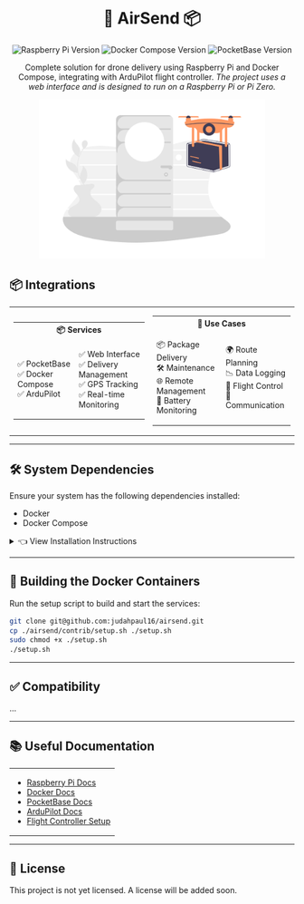 <div align="center">

# 🚁 AirSend 📦

![Raspberry Pi Version](https://img.shields.io/badge/Raspberry_Pi-Zero%20%2F%204B-red?style=flat-square&logo=raspberry-pi)
![Docker Compose Version](https://img.shields.io/badge/Docker%20Compose-v2.27.1-blue?style=flat-square&logo=docker)
![PocketBase Version](https://img.shields.io/badge/PocketBase-v0.22.14-green?style=flat-square&logo=pocketbase)

Complete solution for drone delivery using Raspberry Pi and Docker Compose, integrating with ArduPilot flight controller. *The project uses a web interface and is designed to run on a Raspberry Pi or Pi Zero.*

<img src="screenshots/drone.png" alt="Illustration" width="400"/>

</div>

## 📦 Integrations

<table align="center">

<tr>
<td>
  
<table>
<th colspan="2" style="text-align: center;">📦 Services</th>
<tr>
<td>
      
✅ PocketBase  
✅ Docker Compose  
✅ ArduPilot  

</td>
<td>

✅ Web Interface  
✅ Delivery Management  
✅ GPS Tracking  
✅ Real-time Monitoring  

</td>
</tr>
</table>

</td>
<td>
    
<table>
<th colspan="2" style="text-align: center;">🔧 Use Cases</th>
<tr>
<td>
      
📦 Package Delivery  
🛠️ Maintenance  
🌐 Remote Management  
🔋 Battery Monitoring  

</td>
<td>

🌍 Route Planning  
📉 Data Logging  
🚁 Flight Control  
📡 Communication  

</td>
</tr>
</table>

</td>
</tr>

</table>

---

## 🛠 System Dependencies

Ensure your system has the following dependencies installed:
- Docker
- Docker Compose

<details>
<summary>👈 View Installation Instructions</summary>
<p>

**Install Docker:**
```bash
curl -fsSL https://get.docker.com -o get-docker.sh
sudo sh get-docker.sh
```

**Install Docker Compose:**
```bash
sudo apt-get install -y docker-compose
```

</p>
</details>

---

## 🐳 Building the Docker Containers
Run the setup script to build and start the services:
```bash
git clone git@github.com:judahpaul16/airsend.git
cp ./airsend/contrib/setup.sh ./setup.sh
sudo chmod +x ./setup.sh
./setup.sh
```

---

## ✅ Compatibility
...

---

## 📚 Useful Documentation

<table align="center">
<tr>
<td>

- [Raspberry Pi Docs](https://www.raspberrypi.com/documentation)
- [Docker Docs](https://docs.docker.com/)
- [PocketBase Docs](https://pocketbase.io/docs/)
- [ArduPilot Docs](https://ardupilot.org/ardupilot/index.html)
- [Flight Controller Setup](https://ardupilot.org/copter/docs/initial-setup.html)

</td>
</tr>
</table>

---

## 📜 License
This project is not yet licensed. A license will be added soon.